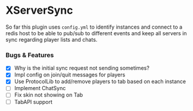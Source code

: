 # XServerSync

So far this plugin uses `config.yml` to identify instances and connect to a redis host to be able to pub/sub to different events and keep all servers in sync regarding player lists and chats.


### Bugs & Features

- [x] Why is the initial sync request not sending sometimes?
- [x] Impl config on join/quit messages for players
- [x] Use ProtocolLib to add/remove players to tab based on each instance
- [ ] Implement ChatSync
- [ ] Fix skin not showing on Tab
- [ ] TabAPI support
